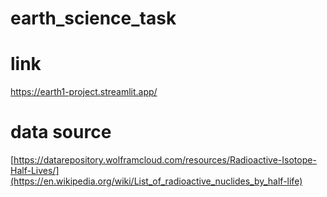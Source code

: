 # earth_science_task

# link
https://earth1-project.streamlit.app/

# data source
[https://datarepository.wolframcloud.com/resources/Radioactive-Isotope-Half-Lives/](https://en.wikipedia.org/wiki/List_of_radioactive_nuclides_by_half-life)
